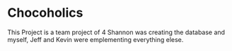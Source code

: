 # Chocoholics

This Project is a team project of 4 Shannon was creating the database and myself, Jeff and Kevin were emplementing everything elese. 

